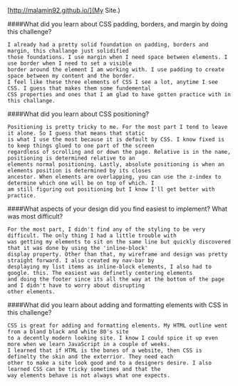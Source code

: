 [http://malamin92.github.io/](My Site.)

####What did you learn about CSS padding, borders, and margin by doing this challenge?

	I already had a pretty solid foundation on padding, borders and margin, this challange just solidified
	those foundations. I use margin when I need space between elements. I use border when I need to set a visible
	border around the element I am working with. I use padding to create space between my content and the border. 
	I feel like these three elements of CSS I see a lot, anytime I see CSS. I guess that makes them some fundemental
	CSS properties and ones that I am glad to have gotten practice with in this challange. 

####What did you learn about CSS positioning?

	Positioning is pretty tricky to me. For the most part I tend to leave it alone. So I guess that means that static
	is what I use the most because it is default by CSS. I know fixed is to keep things glued to one part of the screen
	regardless of scrolling and or down the page. Relative is in the name, positioning is determined relative to an
	elements normal positioning. Lastly, absolute positioning is when an elements position is determined by its closes
	ancestor. When elements are overlapping, you can use the z-index to determine which one will be on top of which. I
	am still figuring out positioning but I know I'll get better with practice.


####What aspects of your design did you find easiest to implement? What was most difficult?

	For the most part, I didn't find any of the styling to be very difficult. The only thing I had a little trouble with
	was getting my elements to sit on the same line but quickly discovered that it was done by using the 'inline-block' 
	display property. Other than that, my wireframe and design was pretty straight forward. I also created my nav-bar by
	desplaying my list items as inline-block elements, I also had to google. this. The easiest was definetly centering elements
	and doing the footer since its all the way at the bottom of the page and I didn't have to worry about disrupting
	other elements.

####What did you learn about adding and formatting elements with CSS in this challenge?

	CSS is great for adding and formatting elements. My HTML outline went from a bland black and white 80's site
	to a decently modern looking site. I know I could spice it up even more when we learn JavaScript in a couple of weeks.
	I learned that if HTML is the bones of a website, then CSS is definelty the skin and the exterrior. They need each
	other to make a site look good and to a designers desire. I also learned CSS can be tricky sometimes and that the
	way elements behave is not always what one expects. 